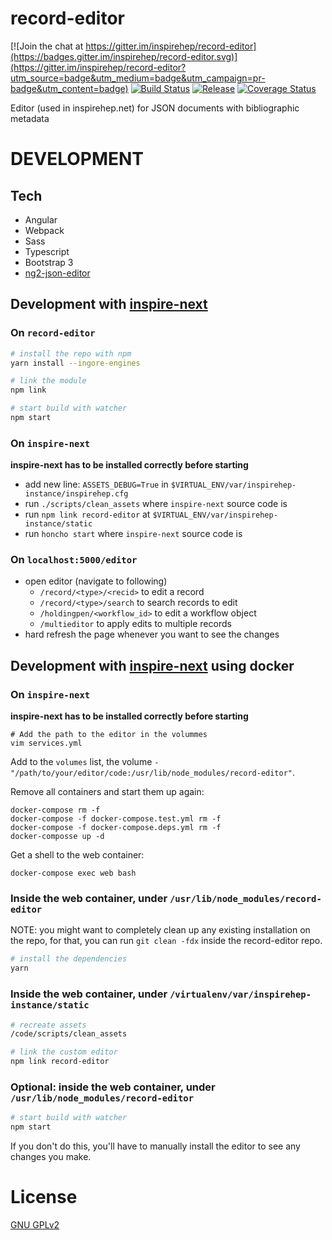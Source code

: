 # record-editor

[![Join the chat at https://gitter.im/inspirehep/record-editor](https://badges.gitter.im/inspirehep/record-editor.svg)](https://gitter.im/inspirehep/record-editor?utm_source=badge&utm_medium=badge&utm_campaign=pr-badge&utm_content=badge)
[![Build Status](https://img.shields.io/travis/inveniosoftware/invenio-search-js.svg)](https://travis-ci.org/inspirehep/record-editor)
[![Release](https://img.shields.io/github/tag/inspirehep/record-editor.svg)](https://github.com/inspirehep/record-editor/releases)
[![Coverage Status](https://coveralls.io/repos/github/inspirehep/record-editor/badge.svg)](https://coveralls.io/github/inspirehep/record-editor)

Editor (used in inspirehep.net) for JSON documents with bibliographic metadata

# DEVELOPMENT

## Tech

* Angular
* Webpack
* Sass
* Typescript
* Bootstrap 3
* [ng2-json-editor](https://github.com/inveniosoftware-contrib/ng2-json-editor)

## Development with [inspire-next](https://github.com/inspirehep/inspire-next)

### On `record-editor`

```bash
# install the repo with npm
yarn install --ingore-engines

# link the module
npm link

# start build with watcher
npm start
```

### On `inspire-next`

**inspire-next has to be installed correctly before starting**

* add new line: `ASSETS_DEBUG=True` in `$VIRTUAL_ENV/var/inspirehep-instance/inspirehep.cfg`
* run `./scripts/clean_assets` where `inspire-next` source code is
* run `npm link record-editor` at `$VIRTUAL_ENV/var/inspirehep-instance/static`
* run `honcho start` where `inspire-next` source code is

### On `localhost:5000/editor`

* open editor (navigate to following)
  * `/record/<type>/<recid>` to edit a record
  * `/record/<type>/search` to search records to edit
  * `/holdingpen/<workflow_id>` to edit a workflow object
  * `/multieditor` to apply edits to multiple records
* hard refresh the page whenever you want to see the changes

## Development with [inspire-next](https://github.com/inspirehep/inspire-next) using docker

### On `inspire-next`

**inspire-next has to be installed correctly before starting**

```
# Add the path to the editor in the volummes
vim services.yml
```

Add to the `volumes` list, the volume
`- "/path/to/your/editor/code:/usr/lib/node_modules/record-editor"`.

Remove all containers and start them up again:

```
docker-compose rm -f
docker-compose -f docker-compose.test.yml rm -f
docker-compose -f docker-compose.deps.yml rm -f
docker-composse up -d
```

Get a shell to the web container:

```
docker-compose exec web bash
```

### Inside the web container, under `/usr/lib/node_modules/record-editor`

NOTE: you might want to completely clean up any existing installation on the
repo, for that, you can run `git clean -fdx` inside the record-editor repo.

```bash
# install the dependencies
yarn
```

### Inside the web container, under `/virtualenv/var/inspirehep-instance/static`

```bash
# recreate assets
/code/scripts/clean_assets

# link the custom editor
npm link record-editor
```

### Optional: inside the web container, under `/usr/lib/node_modules/record-editor`

```bash
# start build with watcher
npm start
```

If you don't do this, you'll have to manually install the editor to see any
changes you make.

# License

[GNU GPLv2](/LICENSE)
